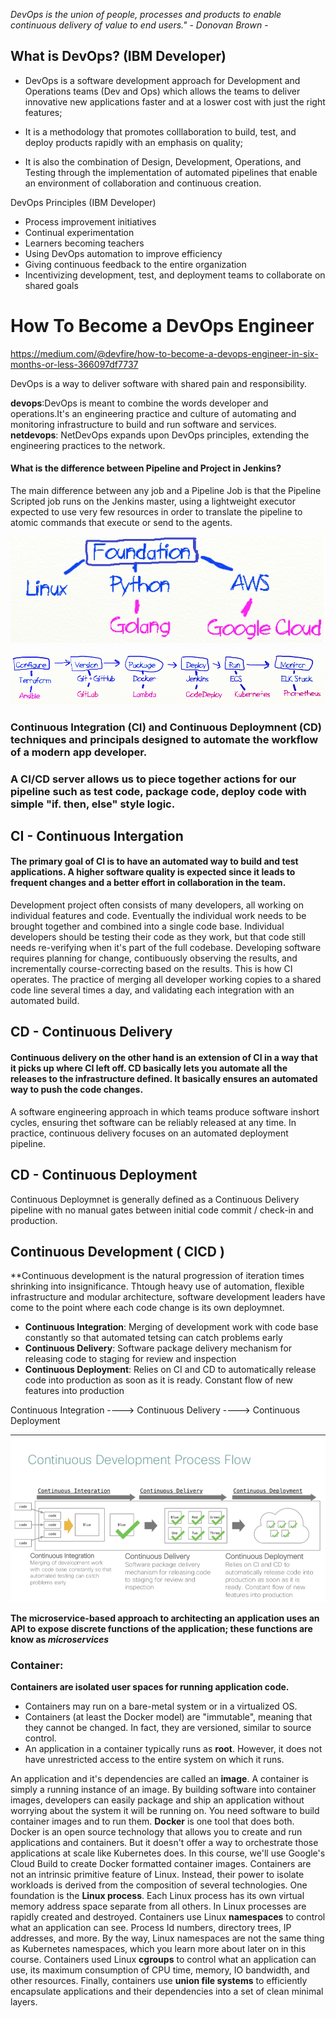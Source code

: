 _DevOps is the union of people, processes and products to enable continuous delivery of value to end users."_
                                                                                     - _Donovan Brown_ -

## What is DevOps? (IBM Developer)

* DevOps is a software development approach for Development and Operations teams (Dev and Ops) which allows the teams to deliver innovative new applications faster and at a loswer cost with just the right features;

* It is a methodology that promotes colllaboration to build, test, and deploy products rapidly with an emphasis on quality;

* It is also the combination of Design, Development, Operations, and Testing through the implementation of automated pipelines that enable an environment of collaboration and continuous creation.

DevOps Principles (IBM Developer)

* Process improvement initiatives
* Continual experimentation
* Learners becoming teachers
* Using DevOps automation to improve efficiency
* Giving continuous feedback to the entire organization
* Incentivizing development, test, and deployment teams to collaborate on shared goals



# How To Become a DevOps Engineer 

https://medium.com/@devfire/how-to-become-a-devops-engineer-in-six-months-or-less-366097df7737

DevOps is a way to deliver software with shared pain and responsibility.

**devops**:DevOps is meant to combine the words developer and operations.It's an engineering practice and culture of automating and monitoring infrastructure to build and run software and services.
**netdevops**: NetDevOps expands upon DevOps principles, extending the engineering practices to the network.

#### What is the difference between Pipeline and Project in Jenkins?

The main difference between any job and a Pipeline Job is that the Pipeline Scripted job runs on the Jenkins master, using a lightweight executor expected to use very few resources in order to translate the pipeline to atomic commands that execute or send to the agents.

![alt text](Foundation.png)



![alt text](six_parts.png)


### Continuous Integration (CI) and Continuous Deploymnent (CD) techniques and principals designed to automate the workflow of a modern app developer.

### A CI/CD server allows us to piece together actions for our pipeline such as test code, package code, deploy code with simple "if. then, else" style logic.

## CI - Continuous Intergation

#### The primary goal of CI is to have an automated way to build and test applications. A higher software quality is expected since it leads to frequent changes and a better effort in collaboration in the team. 

  Development project often consists of many developers, all working on individual features and code. Eventually the individual work needs to be brought together and combined into a single code base. Individual developers should be testing their code as they work, but that code still needs re-verifying when it's part of the full codebase.
  Developing software requires planning for change, contibuously observing the results, and incrementally course-correcting based on the results. This is how CI operates.
  The practice of merging all developer working copies to a shared code line several times a day, and validating each integration with an automated build.

## CD - Continuous Delivery

#### Continuous delivery on the other hand is an extension of CI in a way that it picks up where CI left off. CD basically lets you automate all the releases to the infrastructure defined. It basically ensures an automated way to push the code changes.

  A software engineering approach in which teams produce software inshort cycles, ensuring thet software can be reliably released at any time. 
  In practice, continuous delivery focuses on an automated deployment pipeline.

## CD - Continuous Deployment
  Continuous Deploymnet is generally defined as a Continuous Delivery pipeline with no manual gates between initial code commit / check-in and production.

## Continuous Development ( CICD )

**Continuous development is the natural progression of iteration times shrinking into insignificance. Thtough heavy use of automation, flexible infrastructure and modular architecture, software development leaders have come to the point where each code change is its own deploymnet.

  * **Continuous Integration**: Merging of development work with code base constantly so that automated tetsing can catch problems early
  * **Continuous Delivery**: Software package delivery mechanism for releasing code to staging for review and inspection
  * **Continuous Deployment**: Relies on CI and CD to automatically release code into production as soon as it is ready. Constant flow of new features into production

Continuous Integration ----> Continuous Delivery ----> Continuous Deployment

![alt text](cicd.png)


**The microservice-based approach to architecting an application uses an API to expose discrete functions of the application; these functions are know as _microservices_**

### Container:

__Containers are isolated user spaces for running application code.__

  * Containers may run on a bare-metal system or in a virtualized OS.
  * Containers (at least the Docker model) are "immutable", meaning that they cannot be changed. In fact, they are versioned, similar to source control.
  * An application in a container typically runs as **root**. However, it does not have unrestricted access to the entire system on which it runs.


An application and it's dependencies are called an __image__.
A container is simply a running instance of an image.
By building software into container images, developers can easily package and ship an application without worrying about the system it will be running on.
You need software to build container images and to run them.
__Docker__ is one tool that does both.
Docker is an open source technology that allows you to create and run applications and containers.
But it doesn't offer a way to orchestrate those applications at scale like Kubernetes does.
In this course, we'll use Google's Cloud Build to create Docker formatted container images.
Containers are not an intrinsic primitive feature of Linux.
Instead, their power to isolate workloads is derived from the composition of several technologies.
One foundation is the __Linux process__.
Each Linux process has its own virtual memory address space separate from all others.
In Linux processes are rapidly created and destroyed.
Containers use Linux __namespaces__ to control what an application can see.
Process Id numbers, directory trees, IP addresses, and more.
By the way, Linux namespaces are not the same thing as Kubernetes namespaces, which you learn more about later on in this course.
Containers used Linux __cgroups__ to control what an application can use, its maximum consumption of CPU time, memory, IO bandwidth, and other resources.
Finally, containers use __union file systems__ to efficiently encapsulate applications and their dependencies into a set of clean minimal layers.


